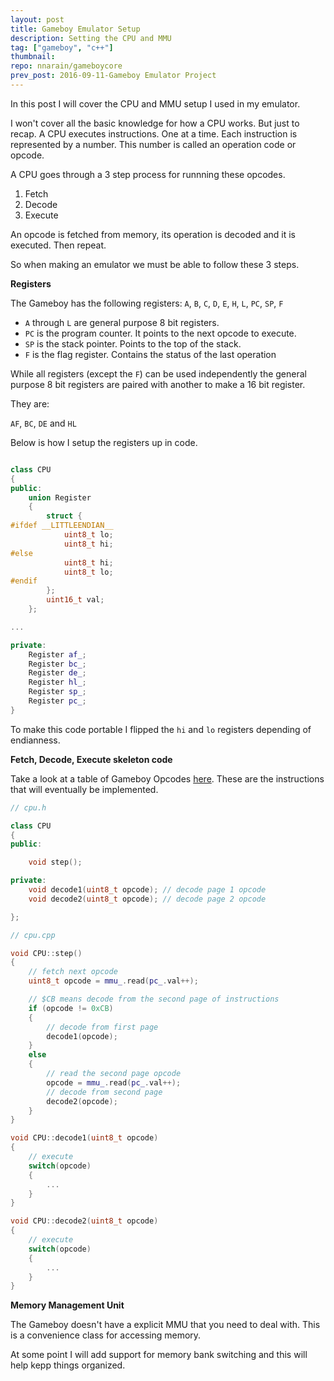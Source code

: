 ```yaml
---
layout: post
title: Gameboy Emulator Setup
description: Setting the CPU and MMU
tag: ["gameboy", "c++"]
thumbnail:
repo: nnarain/gameboycore
prev_post: 2016-09-11-Gameboy Emulator Project
---
```


In this post I will cover the CPU and MMU setup I used in my emulator.

I won't cover all the basic knowledge for how a CPU works. But just to recap. A CPU executes instructions. One at a time. Each instruction is represented by a number. This number is called an operation code or opcode.

A CPU goes through a 3 step process for runnning these opcodes.

1. Fetch
2. Decode
3. Execute

An opcode is fetched from memory, its operation is decoded and it is executed. Then repeat.

So when making an emulator we must be able to follow these 3 steps.

**Registers**

The Gameboy has the following registers: `A`, `B`, `C`, `D`, `E`, `H`, `L`, `PC`, `SP`, `F`

* `A` through `L` are general purpose 8 bit registers.
* `PC` is the program counter. It points to the next opcode to execute.
* `SP` is the stack pointer. Points to the top of the stack.
* `F` is the flag register. Contains the status of the last operation

While all registers (except the `F`) can be used independently the general purpose 8 bit registers are paired with another to make a 16 bit register.

They are:

`AF`, `BC`, `DE` and `HL`

Below is how I setup the registers up in code.

```c++

class CPU
{
public:
    union Register
    {
        struct {
#ifdef __LITTLEENDIAN__
            uint8_t lo;
            uint8_t hi;
#else
            uint8_t hi;
            uint8_t lo;
#endif
        };
        uint16_t val;
    };

...

private:
    Register af_;
    Register bc_;
    Register de_;
    Register hl_;
    Register sp_;
    Register pc_;
}

```

To make this code portable I flipped the `hi` and `lo` registers depending of endianness.

**Fetch, Decode, Execute skeleton code**

Take a look at a table of Gameboy Opcodes [here](http://www.pastraiser.com/cpu/gameboy/gameboy_opcodes.html). These are the instructions that will eventually be implemented.

```c++
// cpu.h

class CPU
{
public:

    void step();

private:    
    void decode1(uint8_t opcode); // decode page 1 opcode
    void decode2(uint8_t opcode); // decode page 2 opcode

};

```

```c++
// cpu.cpp

void CPU::step()
{
    // fetch next opcode
    uint8_t opcode = mmu_.read(pc_.val++);

    // $CB means decode from the second page of instructions
    if (opcode != 0xCB)
    {
        // decode from first page
        decode1(opcode);
    }
    else
    {
        // read the second page opcode
        opcode = mmu_.read(pc_.val++);
        // decode from second page
        decode2(opcode);
    }
}

void CPU::decode1(uint8_t opcode)
{
    // execute
    switch(opcode)
    {
        ...
    }
}

void CPU::decode2(uint8_t opcode)
{
    // execute
    switch(opcode)
    {
        ...
    }
}
```

**Memory Management Unit**

The Gameboy doesn't have a explicit MMU that you need to deal with. This is a convenience class for accessing memory.

At some point I will add support for memory bank switching and this will help kepp things organized.
